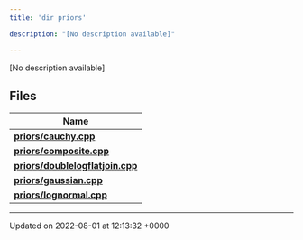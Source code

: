 ```yaml
---
title: 'dir priors'

description: "[No description available]"

---
```







[No description available]

## Files

| Name           |
| -------------- |
| **[priors/cauchy.cpp](/documentation/code/files/cauchy_8cpp/#file-cauchy.cpp)**  |
| **[priors/composite.cpp](/documentation/code/files/composite_8cpp/#file-composite.cpp)**  |
| **[priors/doublelogflatjoin.cpp](/documentation/code/files/doublelogflatjoin_8cpp/#file-doublelogflatjoin.cpp)**  |
| **[priors/gaussian.cpp](/documentation/code/files/gaussian_8cpp/#file-gaussian.cpp)**  |
| **[priors/lognormal.cpp](/documentation/code/files/lognormal_8cpp/#file-lognormal.cpp)**  |






-------------------------------

Updated on 2022-08-01 at 12:13:32 +0000

